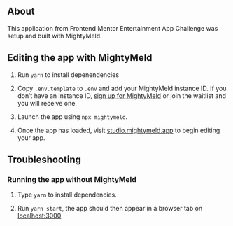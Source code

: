 ## About

This application from Frontend Mentor Entertainment App Challenge was setup and built with MightyMeld.

## Editing the app with MightyMeld

1. Run `yarn` to install depenendencies

2. Copy `.env.template` to `.env` and add your MightyMeld instance ID. If you don’t have an instance ID, [sign up for MightyMeld](https://www.mightymeld.com) or join the waitlist and you will receive one.

3. Launch the app using `npx mightymeld`.

4. Once the app has loaded, visit [studio.mightymeld.app](https://studio.mightymeld.app/) to begin editing your app.

## Troubleshooting

### Running the app without MightyMeld

1. Type `yarn` to install dependencies.

2. Run `yarn start`, the app should then appear in a browser tab on [localhost:3000](localhost:3000)